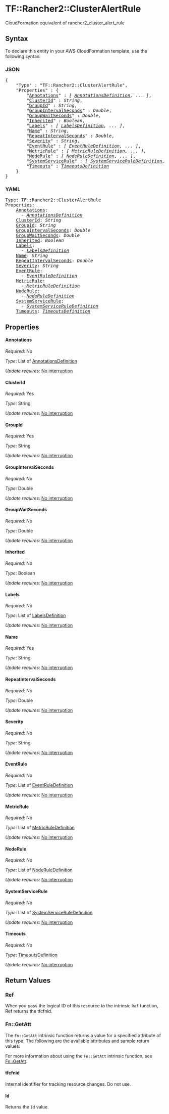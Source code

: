 # TF::Rancher2::ClusterAlertRule

CloudFormation equivalent of rancher2_cluster_alert_rule

## Syntax

To declare this entity in your AWS CloudFormation template, use the following syntax:

### JSON

<pre>
{
    "Type" : "TF::Rancher2::ClusterAlertRule",
    "Properties" : {
        "<a href="#annotations" title="Annotations">Annotations</a>" : <i>[ <a href="annotationsdefinition.md">AnnotationsDefinition</a>, ... ]</i>,
        "<a href="#clusterid" title="ClusterId">ClusterId</a>" : <i>String</i>,
        "<a href="#groupid" title="GroupId">GroupId</a>" : <i>String</i>,
        "<a href="#groupintervalseconds" title="GroupIntervalSeconds">GroupIntervalSeconds</a>" : <i>Double</i>,
        "<a href="#groupwaitseconds" title="GroupWaitSeconds">GroupWaitSeconds</a>" : <i>Double</i>,
        "<a href="#inherited" title="Inherited">Inherited</a>" : <i>Boolean</i>,
        "<a href="#labels" title="Labels">Labels</a>" : <i>[ <a href="labelsdefinition.md">LabelsDefinition</a>, ... ]</i>,
        "<a href="#name" title="Name">Name</a>" : <i>String</i>,
        "<a href="#repeatintervalseconds" title="RepeatIntervalSeconds">RepeatIntervalSeconds</a>" : <i>Double</i>,
        "<a href="#severity" title="Severity">Severity</a>" : <i>String</i>,
        "<a href="#eventrule" title="EventRule">EventRule</a>" : <i>[ <a href="eventruledefinition.md">EventRuleDefinition</a>, ... ]</i>,
        "<a href="#metricrule" title="MetricRule">MetricRule</a>" : <i>[ <a href="metricruledefinition.md">MetricRuleDefinition</a>, ... ]</i>,
        "<a href="#noderule" title="NodeRule">NodeRule</a>" : <i>[ <a href="noderuledefinition.md">NodeRuleDefinition</a>, ... ]</i>,
        "<a href="#systemservicerule" title="SystemServiceRule">SystemServiceRule</a>" : <i>[ <a href="systemserviceruledefinition.md">SystemServiceRuleDefinition</a>, ... ]</i>,
        "<a href="#timeouts" title="Timeouts">Timeouts</a>" : <i><a href="timeoutsdefinition.md">TimeoutsDefinition</a></i>
    }
}
</pre>

### YAML

<pre>
Type: TF::Rancher2::ClusterAlertRule
Properties:
    <a href="#annotations" title="Annotations">Annotations</a>: <i>
      - <a href="annotationsdefinition.md">AnnotationsDefinition</a></i>
    <a href="#clusterid" title="ClusterId">ClusterId</a>: <i>String</i>
    <a href="#groupid" title="GroupId">GroupId</a>: <i>String</i>
    <a href="#groupintervalseconds" title="GroupIntervalSeconds">GroupIntervalSeconds</a>: <i>Double</i>
    <a href="#groupwaitseconds" title="GroupWaitSeconds">GroupWaitSeconds</a>: <i>Double</i>
    <a href="#inherited" title="Inherited">Inherited</a>: <i>Boolean</i>
    <a href="#labels" title="Labels">Labels</a>: <i>
      - <a href="labelsdefinition.md">LabelsDefinition</a></i>
    <a href="#name" title="Name">Name</a>: <i>String</i>
    <a href="#repeatintervalseconds" title="RepeatIntervalSeconds">RepeatIntervalSeconds</a>: <i>Double</i>
    <a href="#severity" title="Severity">Severity</a>: <i>String</i>
    <a href="#eventrule" title="EventRule">EventRule</a>: <i>
      - <a href="eventruledefinition.md">EventRuleDefinition</a></i>
    <a href="#metricrule" title="MetricRule">MetricRule</a>: <i>
      - <a href="metricruledefinition.md">MetricRuleDefinition</a></i>
    <a href="#noderule" title="NodeRule">NodeRule</a>: <i>
      - <a href="noderuledefinition.md">NodeRuleDefinition</a></i>
    <a href="#systemservicerule" title="SystemServiceRule">SystemServiceRule</a>: <i>
      - <a href="systemserviceruledefinition.md">SystemServiceRuleDefinition</a></i>
    <a href="#timeouts" title="Timeouts">Timeouts</a>: <i><a href="timeoutsdefinition.md">TimeoutsDefinition</a></i>
</pre>

## Properties

#### Annotations

_Required_: No

_Type_: List of <a href="annotationsdefinition.md">AnnotationsDefinition</a>

_Update requires_: [No interruption](https://docs.aws.amazon.com/AWSCloudFormation/latest/UserGuide/using-cfn-updating-stacks-update-behaviors.html#update-no-interrupt)

#### ClusterId

_Required_: Yes

_Type_: String

_Update requires_: [No interruption](https://docs.aws.amazon.com/AWSCloudFormation/latest/UserGuide/using-cfn-updating-stacks-update-behaviors.html#update-no-interrupt)

#### GroupId

_Required_: Yes

_Type_: String

_Update requires_: [No interruption](https://docs.aws.amazon.com/AWSCloudFormation/latest/UserGuide/using-cfn-updating-stacks-update-behaviors.html#update-no-interrupt)

#### GroupIntervalSeconds

_Required_: No

_Type_: Double

_Update requires_: [No interruption](https://docs.aws.amazon.com/AWSCloudFormation/latest/UserGuide/using-cfn-updating-stacks-update-behaviors.html#update-no-interrupt)

#### GroupWaitSeconds

_Required_: No

_Type_: Double

_Update requires_: [No interruption](https://docs.aws.amazon.com/AWSCloudFormation/latest/UserGuide/using-cfn-updating-stacks-update-behaviors.html#update-no-interrupt)

#### Inherited

_Required_: No

_Type_: Boolean

_Update requires_: [No interruption](https://docs.aws.amazon.com/AWSCloudFormation/latest/UserGuide/using-cfn-updating-stacks-update-behaviors.html#update-no-interrupt)

#### Labels

_Required_: No

_Type_: List of <a href="labelsdefinition.md">LabelsDefinition</a>

_Update requires_: [No interruption](https://docs.aws.amazon.com/AWSCloudFormation/latest/UserGuide/using-cfn-updating-stacks-update-behaviors.html#update-no-interrupt)

#### Name

_Required_: Yes

_Type_: String

_Update requires_: [No interruption](https://docs.aws.amazon.com/AWSCloudFormation/latest/UserGuide/using-cfn-updating-stacks-update-behaviors.html#update-no-interrupt)

#### RepeatIntervalSeconds

_Required_: No

_Type_: Double

_Update requires_: [No interruption](https://docs.aws.amazon.com/AWSCloudFormation/latest/UserGuide/using-cfn-updating-stacks-update-behaviors.html#update-no-interrupt)

#### Severity

_Required_: No

_Type_: String

_Update requires_: [No interruption](https://docs.aws.amazon.com/AWSCloudFormation/latest/UserGuide/using-cfn-updating-stacks-update-behaviors.html#update-no-interrupt)

#### EventRule

_Required_: No

_Type_: List of <a href="eventruledefinition.md">EventRuleDefinition</a>

_Update requires_: [No interruption](https://docs.aws.amazon.com/AWSCloudFormation/latest/UserGuide/using-cfn-updating-stacks-update-behaviors.html#update-no-interrupt)

#### MetricRule

_Required_: No

_Type_: List of <a href="metricruledefinition.md">MetricRuleDefinition</a>

_Update requires_: [No interruption](https://docs.aws.amazon.com/AWSCloudFormation/latest/UserGuide/using-cfn-updating-stacks-update-behaviors.html#update-no-interrupt)

#### NodeRule

_Required_: No

_Type_: List of <a href="noderuledefinition.md">NodeRuleDefinition</a>

_Update requires_: [No interruption](https://docs.aws.amazon.com/AWSCloudFormation/latest/UserGuide/using-cfn-updating-stacks-update-behaviors.html#update-no-interrupt)

#### SystemServiceRule

_Required_: No

_Type_: List of <a href="systemserviceruledefinition.md">SystemServiceRuleDefinition</a>

_Update requires_: [No interruption](https://docs.aws.amazon.com/AWSCloudFormation/latest/UserGuide/using-cfn-updating-stacks-update-behaviors.html#update-no-interrupt)

#### Timeouts

_Required_: No

_Type_: <a href="timeoutsdefinition.md">TimeoutsDefinition</a>

_Update requires_: [No interruption](https://docs.aws.amazon.com/AWSCloudFormation/latest/UserGuide/using-cfn-updating-stacks-update-behaviors.html#update-no-interrupt)

## Return Values

### Ref

When you pass the logical ID of this resource to the intrinsic `Ref` function, Ref returns the tfcfnid.

### Fn::GetAtt

The `Fn::GetAtt` intrinsic function returns a value for a specified attribute of this type. The following are the available attributes and sample return values.

For more information about using the `Fn::GetAtt` intrinsic function, see [Fn::GetAtt](https://docs.aws.amazon.com/AWSCloudFormation/latest/UserGuide/intrinsic-function-reference-getatt.html).

#### tfcfnid

Internal identifier for tracking resource changes. Do not use.

#### Id

Returns the <code>Id</code> value.

